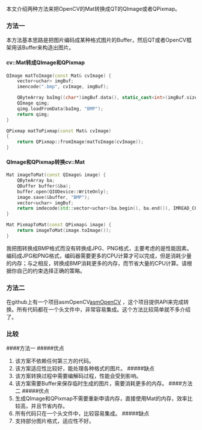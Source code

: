 本文介绍两种方法来把OpenCV的Mat转换成QT的QImage或者QPixmap。
### 方法一  
本方法基本思路是把图片编码成某种格式图片的Buffer，然后QT或者OpenCV框架用该Buffer来构造出图片。
#### cv::Mat转成QImage和QPixmap
```cpp
QImage matToImage(const Mat& cvImage) {
    vector<uchar> imgBuf;
    imencode(".bmp", cvImage, imgBuf);

    QByteArray baImg((char*)imgBuf.data(), static_cast<int>(imgBuf.size()));
    QImage qimg;
    qimg.loadFromData(baImg, "BMP");
    return qimg;
}

QPixmap matToPixmap(const Mat& cvImage)
{
    return QPixmap::fromImage(matToImage(cvImage));
}
```  
#### QImage和QPixmap转换cv::Mat
```cpp
Mat imageToMat(const QImage& image) {
    QByteArray ba;
    QBuffer buffer(&ba);
    buffer.open(QIODevice::WriteOnly);
    image.save(&buffer, "BMP");
    vector<uchar> imgBuf;
    return imdecode(std::vector<uchar>(ba.begin(), ba.end()), IMREAD_COLOR);
}

Mat PixmapToMat(const QPixmap& image) {
    return imageToMat(image.toImage());
}
```  
我把图转换成BMP格式而没有转换成JPG、PNG格式，主要考虑的是性能因素。编码成JPG和PNG格式，编码器需要更多的CPU计算才可以完成，但是消耗少量的内存；与之相反，转换成BMP消耗更多的内存，而节省大量的CPU计算。请根据你自己的约束选择正确的策略。  
### 方法二
在github上有一个项目asmOpenCV[asmOpenCV](https://github.com/asmaloney/asmOpenCV) ，这个项目提供API来完成转换。所有代码都在一个头文件中，非常容易集成。这个方法比较简单就不多介绍了。  
### 比较
####方法一
#####优点
1. 该方案不依赖任何第三方的代码。
2. 该方案适应性比较好，能处理各种格式的图片。
#####缺点
1. 该方案转换过程中需要编解码过程，性能会受到影响。
2. 该方案需要Buffer来保存临时生成的图片，需要消耗更多的内存。
####方法二
#####优点
1. 生成QImage和QPixmap不需要重新申请内存，直接使用Mat的内存，效率比较高，并且节省内存。
2. 所有代码只在一个头文件中，比较容易集成。
#####缺点
1. 支持部分图片格式，适应性不好。